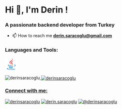 <h1 align="left">Hi 👋, I'm Derin !</h1>
<h3 align="left">A passionate backend developer from Turkey</h3>

- 📫 How to reach me **derin.saracoglu@gmail.com**



<h3 align="left">Languages and Tools:</h3>
<a href="https://www.java.com" target="_blank" rel="noreferrer"> <img src="https://raw.githubusercontent.com/devicons/devicon/master/icons/java/java-original.svg" alt="java" width="40" height="40"/> 


<p><img align="left" src="https://github-readme-stats.vercel.app/api/top-langs?username=derinsaracoglu&show_icons=true&locale=en&layout=compact&theme=dark" alt="derinsaracoglu" /></p>
  
<p>&nbsp;<img align="center" src="https://github-readme-stats.vercel.app/api?username=derinsaracoglu&show_icons=true&locale=en&theme=dark" alt="derinsaracoglu" /></p>

<h3 align="left">Connect with me:</h3>
<p align="left">
<a href="https://linkedin.com/in/derinsaracoglu" target="blank"><img align="center" src="https://raw.githubusercontent.com/rahuldkjain/github-profile-readme-generator/master/src/images/icons/Social/linked-in-alt.svg" alt="derinsaracoglu" height="30" width="40" /></a>
<a href="https://instagram.com/derin.saracoglu" target="blank"><img align="center" src="https://raw.githubusercontent.com/rahuldkjain/github-profile-readme-generator/master/src/images/icons/Social/instagram.svg" alt="derin.saracoglu" height="30" width="40" /></a>
<a href="https://medium.com/@derinsaracoglu" target="blank"><img align="center" src="https://raw.githubusercontent.com/rahuldkjain/github-profile-readme-generator/master/src/images/icons/Social/medium.svg" alt="@derinsaracoglu" height="30" width="40" /></a>
</p>
